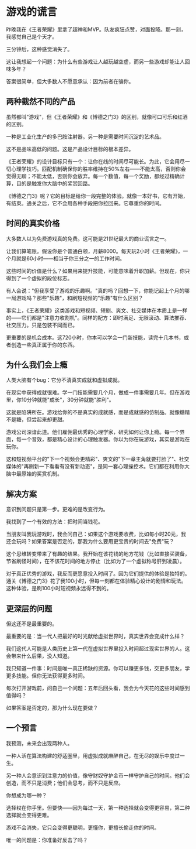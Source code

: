 # 游戏的谎言

昨晚我在《王者荣耀》里拿了超神和MVP。队友疯狂点赞，对面投降。那一刻，我感觉自己是个天才。

三分钟后，这种感觉消失了。

这让我想起一个问题：为什么有些游戏让人越玩越空虚，而另一些游戏却能让人回味多年？

答案很简单，但大多数人不愿意承认：因为前者在骗你。

## 两种截然不同的产品

虽然都叫"游戏"，但《王者荣耀》和《博德之门3》的区别，就像可口可乐和红酒的区别。

一种是工业化生产的多巴胺注射器。另一种是需要时间沉淀的艺术品。

这不是品味高低的问题。这是产品设计目标的根本差异。

《王者荣耀》的设计目标只有一个：让你在线的时间尽可能长。为此，它会用尽一切心理学技巧。匹配机制确保你的胜率维持在50%左右——不能太高，否则你会觉得无聊；不能太低，否则你会放弃。每一个数值，每一个奖励，都经过精确计算，目的是触发你大脑中的奖赏回路。

《博德之门3》呢？它的目标是给你一段完整的体验。就像一本好书，它有开始，有结束。通关之后，它不会用各种手段把你拉回来。它尊重你的时间。

## 时间的真实价格

大多数人以为免费游戏真的免费。这可能是21世纪最大的商业谎言之一。

让我们算笔账。假设你是个普通白领，月薪8000。每天玩2小时《王者荣耀》，一个月就是60小时——相当于你三分之一的工作时间。

这些时间的价值是什么？如果用来提升技能，可能意味着升职加薪。但现在，你只得到了一个虚拟的段位标志。

有人会说："但我享受了游戏的乐趣啊。"真的吗？回想一下，你能记起上个月的哪一局游戏吗？那些"乐趣"，和刷短视频的"乐趣"有什么区别？

事实上，《王者荣耀》这类游戏和短视频、短剧、爽文、社交媒体在本质上是一样的——它们都是"注意力收割机"。同样的配方：即时满足、无限滚动、算法推荐、社交压力。只是包装不同而已。

更重要的是机会成本。这720小时，你本可以学会一门新技能，读完十几本书，或者创造一些真正属于你的东西。

## 为什么我们会上瘾

人类大脑有个bug：它分不清真实成就和虚拟成就。

在现实中获得成就很难。学一门技能需要几个月，做成一件事需要几年。但在游戏里，你10分钟就能"成长"，30分钟就能"胜利"。

这就是陷阱所在。游戏给你的不是真实的成就感，而是成就感的仿制品。就像糖精不是糖，但尝起来却更甜。

游戏公司深谙此道。他们雇佣最优秀的心理学家，研究如何让你上瘾。每一个界面，每一个音效，都是精心设计的心理触发器。你以为你在玩游戏，其实是游戏在玩你。

这和短视频平台的"下一个视频会更精彩"、爽文的"下一章主角就要打脸了"、社交媒体的"再刷新一下看看有没有新动态"，是同一套心理操控术。它们都在利用你大脑中最原始的奖赏机制。

## 解决方案

意识到问题只是第一步。更难的是改变行为。

我找到了一个有效的方法：把时间当钱花。

当朋友叫我玩游戏时，我会问自己：如果这个游戏要收费，比如每小时20元，我还会玩吗？如果答案是否定的，那我为什么要用更宝贵的时间去"免费"玩？

这个思维转变带来了有趣的结果。我开始在该花钱的地方花钱（比如直接买装备，节省刷怪时间），在不该花时间的地方停止（比如为了一个虚拟称号肝到凌晨）。

对于真正优秀的游戏，我反而更愿意投入时间了。因为它们提供的体验是独特的。通关《博德之门3》花了我100小时，但每一刻都在体验精心设计的剧情和玩法。这种体验，是刷100小时短视频永远得不到的。

## 更深层的问题

但这还不是最重要的。

最重要的是：当一代人把最好的时光献给虚拟世界时，真实世界会变成什么样？

我们这代人可能是人类历史上第一代在虚拟世界里投入时间超过现实世界的人。这会带来什么后果，没人知道。

我只知道一件事：时间是唯一真正稀缺的资源。你可以赚更多钱，交更多朋友，学更多技能。但你无法获得更多时间。

每次打开游戏前，问自己一个问题：五年后回头看，我会为今天花的这些时间感到值得吗？

如果答案是否定的，那为什么现在要做？

## 一个预言

我预测，未来会出现两种人。

一种人活在算法构建的舒适圈里，用虚拟成就麻醉自己，在无尽的娱乐中度过一生。

另一种人会意识到注意力的价值，像守财奴守护金币一样守护自己的时间。他们会创造，而不只是消费；他们会思考，而不只是反应。

你想成为哪一种？

选择权在你手里。但要快——因为每过一天，第一种选择就会变得更容易，第二种选择就会变得更难。

游戏不会消失，它只会变得更聪明，更懂你，更擅长偷走你的时间。

唯一的问题是：你准备好反击了吗？